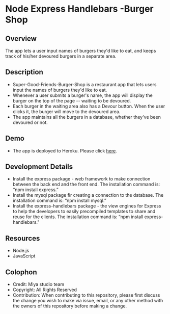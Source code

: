 # **Node Express Handlebars -Burger Shop**


## Overview
The app lets a user input names of burgers they'd like to eat, and keeps track of his/her devoured burgers in a separate area.

## Description
*	Super-Good-Friends-Burger-Shop is a restaurant app that lets users input the names of burgers they'd like to eat.
*	Whenever a user submits a burger's name, the app will display the burger on the top of the page -- waiting to be devoured.
*	Each burger in the waiting area also has a Devour button. When the user clicks it, the burger will move to the devoured area.
*	The app maintains all the burgers in a database, whether they've been devoured or not.

## Demo 
* The app is deployed to Heroku. Please click [here](https://burger-shop2-miya012119.herokuapp.com).

## Development Details
*	Install the express package - web framework to make connection between the back end and the front end. The installation command is: “npm install express.”
*	Install the mysql package fir creating a connection to the database. The installation command is: “npm install mysql.”
*   Install the express-handlebars package - the view engines for Express to help the developers to easily precompiled templates to share and reuse for the clients. The installation command is: “npm install express-handlebars."


## Resources
*	Node.js
*	JavaScript

## Colophon
- Credit: Miya studio team
- Copyright: All Rights Reserved
- Contribution: When contributing to this repository, please first discuss the change you wish to make via issue, email, or any other method with the owners of this repository before making a change.

